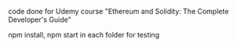 code done for Udemy course "Ethereum and Solidity: The Complete Developer's Guide"

npm install, npm start in each folder for testing